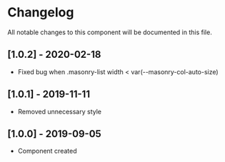 # Changelog
All notable changes to this component will be documented in this file.

## [1.0.2] - 2020-02-18
- Fixed bug when .masonry-list width < var(--masonry-col-auto-size) 

## [1.0.1] - 2019-11-11
- Removed unnecessary style

## [1.0.0] - 2019-09-05
- Component created
